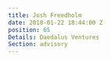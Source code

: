 ```yaml
---
title: Josh Freedholm
date: 2018-01-22 18:44:00 Z
position: 65
Details: Daedalus Ventures
Section: advisory
---
```



